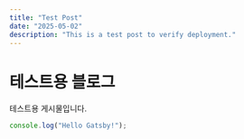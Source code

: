 ```yaml
---
title: "Test Post"
date: "2025-05-02"
description: "This is a test post to verify deployment."
---
```


# 테스트용 블로그

테스트용 게시물입니다.

```js
console.log("Hello Gatsby!");